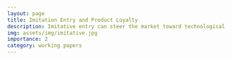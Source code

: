 ```yaml
---
layout: page
title: Imitation Entry and Product Loyalty
description: Imitative entry can steer the market toward technological advancement, particularly when consumers exhibit loyalty to the incumbent.
img: assets/img/imitative.jpg
importance: 2
category: working papers
---
```



